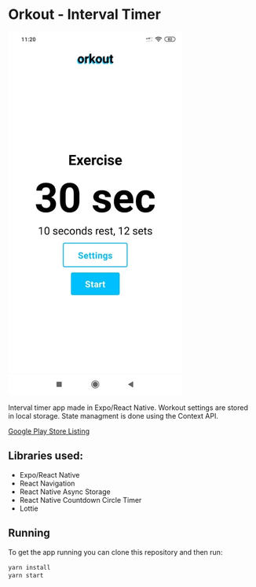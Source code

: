 # Orkout - Interval Timer

![preview](/preview.jpg)

Interval timer app made in Expo/React Native. Workout settings are stored in local storage. State managment is done using the Context API.

[Google Play Store Listing](https://play.google.com/store/apps/details?id=com.sebastianwojtasik.orkout)

## Libraries used:

- Expo/React Native
- React Navigation
- React Native Async Storage
- React Native Countdown Circle Timer
- Lottie

## Running

To get the app running you can clone this repository and then run:

    yarn install
    yarn start
